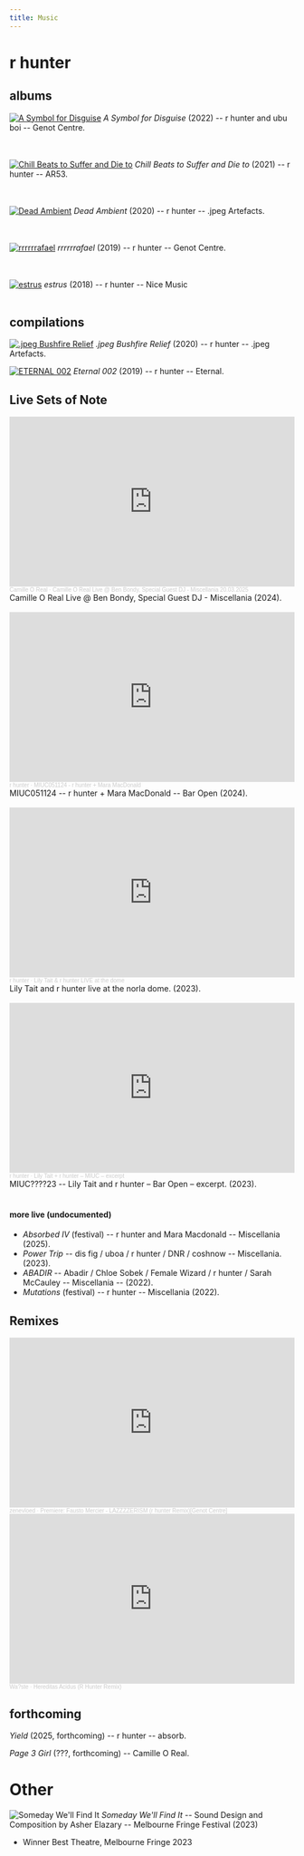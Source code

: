 ```yaml
---
title: Music
---
```


# r hunter

## albums

[![A Symbol for Disguise](/albums/a-symbol-for-disguise.jpg)](https://genot.bandcamp.com/album/a-symbol-for-disguise)
*A Symbol for Disguise* (2022) -- r hunter and ubu boi -- Genot Centre.  
<br></br>

[![Chill Beats to Suffer and Die to](/albums/chill-beats.jpg)](https://rhunterrrr.bandcamp.com/album/chill-beats-to-suffer-and-die-to)
*Chill Beats to Suffer and Die to* (2021) -- r hunter -- AR53.  
<br></br>

[![Dead Ambient](/albums/dead-ambient.jpg)](https://rhunterrrr.bandcamp.com/album/dead-ambient)
*Dead Ambient* (2020) -- r hunter -- .jpeg Artefacts.  
<br></br>

[![rrrrrrafael](/albums/rrrrrrafael.jpg)](https://genot.bandcamp.com/album/rrrrrrafael)
*rrrrrrafael* (2019) -- r hunter -- Genot Centre.  
<br></br>

[![estrus](/albums/estrus.jpg)](https://nicemusiclabel.bandcamp.com/album/012-estrus)
*estrus* (2018) -- r hunter -- Nice Music
<br></br>

## compilations

[![.jpeg Bushfire Relief ](/albums/jpeg-bushfire-release.jpg)](https://jpegartefacts.bandcamp.com/album/jpeg-bushfire-relief)
*.jpeg Bushfire Relief* (2020) -- r hunter -- .jpeg Artefacts.  

[![ETERNAL 002](/albums/ETERNAL-002.jpg)](https://genot.bandcamp.com/album/rrrrrrafael)
*Eternal 002* (2019) -- r hunter -- Eternal.

## Live Sets of Note

<iframe width="100%" height="300" scrolling="no" frameborder="no" allow="autoplay" src="https://w.soundcloud.com/player/?url=https%3A//api.soundcloud.com/tracks/2074892432&color=%23ff5500&auto_play=false&hide_related=false&show_comments=true&show_user=true&show_reposts=false&show_teaser=true&visual=true"></iframe><div style="font-size: 10px; color: #cccccc;line-break: anywhere;word-break: normal;overflow: hidden;white-space: nowrap;text-overflow: ellipsis; font-family: Interstate,Lucida Grande,Lucida Sans Unicode,Lucida Sans,Garuda,Verdana,Tahoma,sans-serif;font-weight: 100;"><a href="https://soundcloud.com/camille-o-real" title="Camille O Real" target="_blank" style="color: #cccccc; text-decoration: none;">Camille O Real</a> · <a href="https://soundcloud.com/camille-o-real/camille-o-real-liveset-2-untitled" title="Camille O Real Live @ Ben Bondy, Special Guest DJ - Miscellania 20.03.2025" target="_blank" style="color: #cccccc; text-decoration: none;">Camille O Real Live @ Ben Bondy, Special Guest DJ - Miscellania 20.03.2025</a></div>
Camille O Real Live @ Ben Bondy, Special Guest DJ - Miscellania (2024).  
<br></br>
<iframe width="100%" height="300" scrolling="no" frameborder="no" allow="autoplay" src="https://w.soundcloud.com/player/?url=https%3A//api.soundcloud.com/tracks/2045646136&color=%23ff5500&auto_play=false&hide_related=false&show_comments=true&show_user=true&show_reposts=false&show_teaser=true&visual=true"></iframe><div style="font-size: 10px; color: #cccccc;line-break: anywhere;word-break: normal;overflow: hidden;white-space: nowrap;text-overflow: ellipsis; font-family: Interstate,Lucida Grande,Lucida Sans Unicode,Lucida Sans,Garuda,Verdana,Tahoma,sans-serif;font-weight: 100;"><a href="https://soundcloud.com/rhunterrrr" title="r hunter" target="_blank" style="color: #cccccc; text-decoration: none;">r hunter</a> · <a href="https://soundcloud.com/rhunterrrr/miuc051124-r-hunter-mara-macdonald" title="MIUC051124 - r hunter + Mara MacDonald" target="_blank" style="color: #cccccc; text-decoration: none;">MIUC051124 - r hunter + Mara MacDonald</a></div>
MIUC051124 -- r hunter + Mara MacDonald -- Bar Open (2024).
<br></br>
<iframe width="100%" height="300" scrolling="no" frameborder="no" allow="autoplay" src="https://w.soundcloud.com/player/?url=https%3A//api.soundcloud.com/tracks/1545834820&color=%23ff5500&auto_play=false&hide_related=false&show_comments=true&show_user=true&show_reposts=false&show_teaser=true&visual=true"></iframe><div style="font-size: 10px; color: #cccccc;line-break: anywhere;word-break: normal;overflow: hidden;white-space: nowrap;text-overflow: ellipsis; font-family: Interstate,Lucida Grande,Lucida Sans Unicode,Lucida Sans,Garuda,Verdana,Tahoma,sans-serif;font-weight: 100;"><a href="https://soundcloud.com/rhunterrrr" title="r hunter" target="_blank" style="color: #cccccc; text-decoration: none;">r hunter</a> · <a href="https://soundcloud.com/rhunterrrr/lily-tait-r-hunter-live-at-the-dome" title="Lily Tait &amp; r hunter LIVE at the dome" target="_blank" style="color: #cccccc; text-decoration: none;">Lily Tait &amp; r hunter LIVE at the dome</a></div>
Lily Tait and r hunter live at the norla dome. (2023).
<br></br>
<iframe width="100%" height="300" scrolling="no" frameborder="no" allow="autoplay" src="https://w.soundcloud.com/player/?url=https%3A//api.soundcloud.com/tracks/1357703746&color=%23ff5500&auto_play=false&hide_related=false&show_comments=true&show_user=true&show_reposts=false&show_teaser=true&visual=true"></iframe><div style="font-size: 10px; color: #cccccc;line-break: anywhere;word-break: normal;overflow: hidden;white-space: nowrap;text-overflow: ellipsis; font-family: Interstate,Lucida Grande,Lucida Sans Unicode,Lucida Sans,Garuda,Verdana,Tahoma,sans-serif;font-weight: 100;"><a href="https://soundcloud.com/rhunterrrr" title="r hunter" target="_blank" style="color: #cccccc; text-decoration: none;">r hunter</a> · <a href="https://soundcloud.com/rhunterrrr/lily-tait-r-hunter-miuc-excerpt" title="Lily Tait + r hunter – MIUC – excerpt" target="_blank" style="color: #cccccc; text-decoration: none;">Lily Tait + r hunter – MIUC – excerpt</a></div>
MIUC????23 -- Lily Tait and r hunter – Bar Open – excerpt. (2023).
<br></br>

#### more live (undocumented)

* *Absorbed IV* (festival) -- r hunter and Mara Macdonald -- Miscellania (2025).
* *Power Trip* -- dis fig / uboa / r hunter / DNR / coshnow -- Miscellania. (2023).
* *ABADIR* -- Abadir / Chloe Sobek / Female Wizard / r hunter / Sarah McCauley -- Miscellania -- (2022).  
* *Mutations* (festival) -- r hunter -- Miscellania (2022).  

## Remixes

<iframe width="100%" height="300" scrolling="no" frameborder="no" allow="autoplay" src="https://w.soundcloud.com/player/?url=https%3A//api.soundcloud.com/tracks/685988683&color=%23ff5500&auto_play=false&hide_related=false&show_comments=true&show_user=true&show_reposts=false&show_teaser=true&visual=true"></iframe><div style="font-size: 10px; color: #cccccc;line-break: anywhere;word-break: normal;overflow: hidden;white-space: nowrap;text-overflow: ellipsis; font-family: Interstate,Lucida Grande,Lucida Sans Unicode,Lucida Sans,Garuda,Verdana,Tahoma,sans-serif;font-weight: 100;"><a href="https://soundcloud.com/zenevloed" title="zenevloed" target="_blank" style="color: #cccccc; text-decoration: none;">zenevloed</a> · <a href="https://soundcloud.com/zenevloed/premiere-fausto-mercier-lazzzzerism-r-hunter-remixgenot-centre" title="Premiere: Fausto Mercier - LAZZZZERISM (r hunter Remix)[Genot Centre]" target="_blank" style="color: #cccccc; text-decoration: none;">Premiere: Fausto Mercier - LAZZZZERISM (r hunter Remix)[Genot Centre]</a></div>

<iframe width="100%" height="300" scrolling="no" frameborder="no" allow="autoplay" src="https://w.soundcloud.com/player/?url=https%3A//api.soundcloud.com/tracks/576236259&color=%23ff5500&auto_play=false&hide_related=false&show_comments=true&show_user=true&show_reposts=false&show_teaser=true&visual=true"></iframe><div style="font-size: 10px; color: #cccccc;line-break: anywhere;word-break: normal;overflow: hidden;white-space: nowrap;text-overflow: ellipsis; font-family: Interstate,Lucida Grande,Lucida Sans Unicode,Lucida Sans,Garuda,Verdana,Tahoma,sans-serif;font-weight: 100;"><a href="https://soundcloud.com/wa-ste222" title="Wa?ste" target="_blank" style="color: #cccccc; text-decoration: none;">Wa?ste</a> · <a href="https://soundcloud.com/wa-ste222/hereditas-acidus-r-hunter" title="Hereditas Acidus (R Hunter Remix)" target="_blank" style="color: #cccccc; text-decoration: none;">Hereditas Acidus (R Hunter Remix)</a></div>

## forthcoming

*Yield* (2025, forthcoming) -- r hunter -- absorb. 

*Page 3 Girl* (???, forthcoming) -- Camille O Real.

# Other

![Someday We'll Find It](/albums/someday.jpg)
*Someday We'll Find It* -- Sound Design and Composition by Asher Elazary -- Melbourne Fringe Festival (2023)
* Winner Best Theatre, Melbourne Fringe 2023
